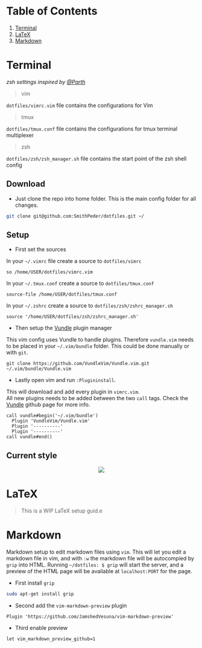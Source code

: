 # Table of Contents

1. [Terminal](#Terminal)
2. [LaTeX](#Latex)
3. [Markdown](#Markdown)

# Terminal

*zsh settings inspired by [@Parth](https://github.com/Parth/dotfiles)*

> vim

`dotfiles/vimrc.vim` file contains the configurations for Vim

> tmux

`dotfiles/tmux.conf` file contains the configurations for tmux terminal multiplexer

> zsh

`dotfiles/zsh/zsh_manager.sh` file contains the start point of the zsh shell config

## Download
- Just clone the repo into home folder. This is the main config folder for all changes.
```bash
git clone git@github.com:SmithPeder/dotfiles.git ~/
```
## Setup

- First set the sources

In your `~/.vimrc` file create a source to `dotfiles/vimrc` 
```vim
so /home/USER/dotfiles/vimrc.vim
```

In your `~/.tmux.conf` create a source to `dotfiles/tmux.conf`
```vim
source-file /home/USER/dotfiles/tmux.conf
```

In your `~/.zshrc` create a source to `dotfiles/zsh/zshrc_manager.sh`
```vim
source '/home/USER/dotfiles/zsh/zshrc_manager.sh'
```


- Then setup the [Vundle](https://github.com/VundleVim/Vundle.vim) plugin manager

This vim config uses Vundle to handle plugins. Therefore `vundle.vim` needs to be placed in your `~/.vim/bundle` folder.
This could be done manually or with `git`.
```bach
git clone https://github.com/VundleVim/Vundle.vim.git ~/.vim/bundle/Vundle.vim
```
- Lastly open vim and run `:Plugininstall`. 

This will download and add every plugin in `vimrc.vim`.  
All new plugins needs to be added between the two `call` tags. 
Check the [Vundle](https://github.com/VundleVim/Vundle.vim) github page for more info.
```vim
call vundle#begin('~/.vim/bundle')
  Plugin 'VundleVim/Vundle.vim'
  Plugin '----------'
  Plugin '----------'
call vundle#end()
```

## Current style
<p align="center"> 
<img src="https://i.imgur.com/xLVMBxh.png">
</p>


# LaTeX
> This is a WIP LaTeX setup guid.e

# Markdown
Markdown setup to edit markdown files using `vim`. This will let you edit a markdown file in vim, and with `:w` the
markdown file will be autocompied by `grip` into HTML. Running `~/dotfiles: $ grip` will start the server, and a preview of the 
HTML page will be available at `localhost:PORT` for the page. 

- First install `grip`
```bash
sudo apt-get install grip
```
- Second add the `vim-markdown-preview` plugin
```vim
Plugin 'https://github.com/JamshedVesuna/vim-markdown-preview'
```
- Third enable preview
```vim
let vim_markdown_preview_github=1
```


